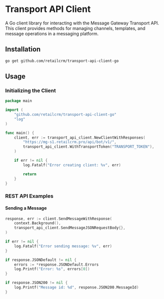 # Transport API Client

A Go client library for interacting with the Message Gateway Transport API. This client provides methods for managing channels, templates, and message operations in a messaging platform.

## Installation

```bash
go get github.com/retailcrm/transport-api-client-go
```

## Usage

### Initializing the Client

```go
package main

import (
    "github.com/retailcrm/transport-api-client-go"
    "log"
)

func main() {
    client, err := transport_api_client.NewClientWithResponses(
        "https://mg-s1.retailcrm.pro/api/bot/v1/",
        transport_api_client.WithTransportToken("TRANSPORT_TOKEN"),
    )

    if err != nil {
        log.Fatalf("Error creating client: %v", err)

        return
    }
}
```

### REST API Examples

#### Sending a Message

```go
response, err := client.SendMessageWithResponse(
    context.Background(),
    transport_api_client.SendMessageJSONRequestBody{},
)

if err != nil {
    log.Fatalf("Error sending message: %v", err)
}

if response.JSONDefault != nil {
    errors := *response.JSONDefault.Errors
    log.Printf("Error: %s", errors[0])
}

if response.JSON200 != nil {
    log.Printf("Message id: %d", response.JSON200.MessageId)
}
```
